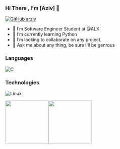 ### Hi There , I'm [Aziv]  👋
[![GitHub arziv](https://img.shields.io/github/followers/arziv?label=follow&style=social)](https://github.com/arziv)

- 🔭 I’m Software Engineer Student at @ALX
- 🌱 I’m currently learning Python
- 👯 I’m looking to collaborate on any project.
- 💬 Ask me about any thing, be sure I'll be genrous

### Languages
![C](https://img.shields.io/badge/-C-000?&logo=C)
### Technologies
![Linux](https://img.shields.io/badge/-Linux-000?&logo=Linux&logoColor=FCC624)


<a href="https://github.com/arzi"><img height="137px" src="https://github-readme-stats.vercel.app/api?username=arziv&hide_title=true&hide_border=true&show_icons=true&include_all_commits=true&count_private=true" /><!-- wi*quL3fcV --><img height="137px" src="https://github-readme-stats.vercel.app/api/top-langs/?username=arziv&hide=html&hide_title=true&hide_border=true&layout=compact&langs_count=7" /></a>
